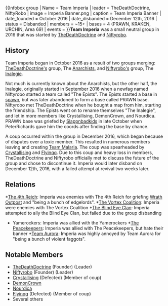 {{Infobox group
| Name = Team Imperia
| leader = TheDeathDoctrine,
NiftyRobo
| image = Imperia Banner.png
| caption = Team Imperia Banner
| date_founded = October 2016
| date_disbanded = December 12th, 2016
| status = Disbanded
| members = ~15+
| bases = 4 (PRAWN, KRAKEN, URCHIN, Area 69)
| events =
}}**Team Imperia** was a small  neutral group in 2016 that was started by [TheDeathDoctrine](https://2b2t.miraheze.org/wiki/TheDeathDoctrine) and [Niftyrobo](https://2b2t.miraheze.org/wiki/Niftyrobo).

## History
Team Imperia began in October 2016 as a result of two groups merging: [TheDeathDoctrine's](https://2b2t.miraheze.org/wiki/TheDeathDoctrine) group, The [Anarchists](https://2b2t.miraheze.org/wiki/Anarchists), and [Niftyrobo's](https://2b2t.miraheze.org/wiki/Niftyrobo) group, The [Inalegie](https://2b2t.miraheze.org/wiki/Inalegie).

Not much is currently known about the Anarchists, but the other half, the Inalegie, originally started in September 2016 when a newfag named Niftyrobo started a team called "The Epists". The Epists started a base in [spawn](https://2b2t.miraheze.org/wiki/Spawn#Outer_Spawn), but was later abandoned to form a base called PRAWN base. Niftyrobo met TheDeathDoctrine when he bought a map from him, starting the friendship. The Epists went on to rename themselves "The Inalegie", and let in more members like Crystallising, DemonCrown, and Nourdica. PRAWN base was griefed by [Slappnbadkids](https://2b2t.miraheze.org/wiki/Slappnbadkids) in late October when PeterRichards gave him the coords after finding the base by chance.

A coup occurred within the group in December 2016,  which began because of disputes over a toxic member. This resulted in numerous members leaving and creating [Team Malaria](https://2b2t.miraheze.org/wiki/Team_Malaria). The coup was spearheaded by [Crystallising](https://2b2t.miraheze.org/wiki/Crystallising) and [Flyinqq](https://2b2t.miraheze.org/wiki/Flyinqq). Due to this coup and heavy loss in members, TheDeathDoctrine and Niftyrobo officially met to discuss the future of the group and chose to discontinue it. Imperia would later disband on December 12th, 2016, with a failed attempt at revival two weeks later.

## Relations
*[The 4th Reich](https://2b2t.miraheze.org/wiki/The_4th_Reich): Imperia was enemies with The 4th Reich for griefing [Wrath Outpost](https://2b2t.miraheze.org/wiki/Wrath_Outpost) and "being a bunch of edgelords".
*[The Vortex Coalition](https://2b2t.miraheze.org/wiki/The_Vortex_Coalition): Imperia were enemies with The Vortex Coalition
*[The Blind Eye Clan](https://2b2t.miraheze.org/wiki/The_Blind_Eye_Clan): Imperia attempted to ally the Blind Eye Clan, but failed due to the group disbanding
* Yamerockers: Imperia was allied with the Yamerockers
*[The Peacekeepers](https://2b2t.miraheze.org/wiki/The_Peacekeepers): Imperia was allied with The Peacekeepers, but hate their banner
*[Team Aurora](https://2b2t.miraheze.org/wiki/Team_Aurora): Imperia was highly annoyed by Team Aurora for "being a bunch of violent faggots".

## Notable Members
* [TheDeathDoctrine](https://2b2t.miraheze.org/wiki/TheDeathDoctrine) (Founder) (Leader)
* [Niftyrobo](https://2b2t.miraheze.org/wiki/Niftyrobo) (Founder) (Leader)
* [Crystallising](https://2b2t.miraheze.org/wiki/Crystallising) (Defected) (Member of coup)
* [DemonCrown](https://2b2t.miraheze.org/wiki/DemonCrown)
* [Nourdica](https://2b2t.miraheze.org/wiki/Nourdica)
* [Flyinqq](https://2b2t.miraheze.org/wiki/Flyinqq) (Defected) (Member of coup)
* Several others